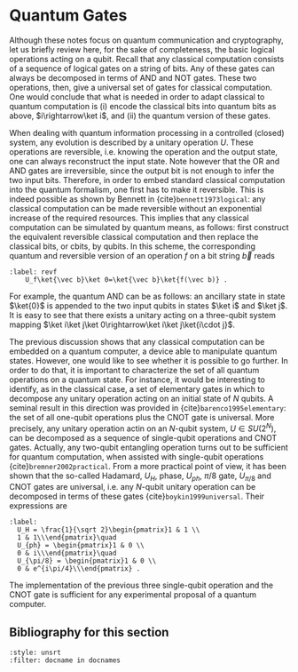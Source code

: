 # Quantum Gates

Although these notes focus on quantum communication and cryptography, let us briefly
review here, for the sake of completeness, the basic logical operations
acting on a qubit. Recall that any classical computation consists of a
sequence of logical gates on a string of bits. Any of these gates
can always be decomposed in terms of AND  and NOT gates. These two
operations, then, give a universal set of gates for classical
computation. One would conclude that what is needed in order to
adapt classical to quantum computation is (i) encode the classical
bits into quantum bits as above, $i\rightarrow\ket i$, and (ii)
the quantum version of these gates.

When dealing with quantum information processing in a controlled (closed)
system, any evolution is described by a unitary operation $U$.
These operations are reversible, i.e. knowing the operation and
the output state, one can always reconstruct the input state. Note
however that the OR and AND gates are irreversible, since the output bit
is not enough to infer the two input bits.
Therefore, in order to embed standard classical computation into the
quantum formalism, one first has to make it reversible. This is
indeed possible as shown by Bennett in {cite}`bennett1973logical`: any
classical computation can be made reversible without an
exponential increase of the required resources. This implies that
any classical computation can be simulated by quantum means, as
follows: first construct the equivalent reversible classical
computation and then replace the classical bits, or cbits, by qubits. In this scheme, the
corresponding quantum and reversible version of an operation $f$
on a bit string $\vec b$ reads

```{math}
:label: revf
    U_f\ket{\vec b}\ket 0=\ket{\vec b}\ket{f(\vec b)} .
```

For example, the quantum AND can be as follows: an ancillary state
in state $\ket{0}$ is appended to the two input qubits in states $\ket i$
and $\ket j$. It is easy to see that there exists a unitary acting
on a three-qubit system mapping $\ket i\ket j\ket 0\rightarrow\ket
i\ket j\ket{i\cdot j}$. 

<!--Luke: rather than a dot, maybe $i \text{AND} j$ would be better?) -->

The previous discussion shows that any classical computation can
be embedded on a quantum computer, a device able to manipulate
quantum states. However, one would like to see whether it is
possible to go further. In order to do that, it is important to
characterize the set of all quantum operations on a quantum state.
For instance, it would be interesting to identify, as in the
classical case, a set of elementary gates in which to decompose
any unitary operation acting on an initial state of $N$ qubits. A seminal
result in this direction was provided in {cite}`barenco1995elementary`: the set
of all one-qubit operations plus the CNOT gate is
universal. More precisely, any unitary operation actin on an $N$-qubit
system, $U\in SU(2^N)$, can be decomposed as a sequence
of single-qubit operations and CNOT gates. Actually, any two-qubit
entangling operation turns out to be sufficient for quantum
computation, when assisted with single-qubit operations
{cite}`bremner2002practical`. From a more practical point of view, it has been
shown that the so-called Hadamard, $U_H$, phase, $U_{ph}$, $\pi/8$
gate, $U_{\pi/8}$ and CNOT gates are universal, i.e. any $N$-qubit
unitary operation can be decomposed in terms of these
gates {cite}`boykin1999universal`. Their expressions are

```{math}
:label:
  U_H = \frac{1}{\sqrt 2}\begin{pmatrix}1 & 1 \\
  1 & 1\\\end{pmatrix}\quad
  U_{ph} = \begin{pmatrix}1 & 0 \\
  0 & i\\\end{pmatrix}\quad
  U_{\pi/8} = \begin{pmatrix}1 & 0 \\
  0 & e^{i\pi/4}\\\end{pmatrix} .
```

The implementation of the previous three single-qubit operation
and the CNOT gate is sufficient for any experimental proposal of a
quantum computer. 

## Bibliography for this section
```{bibliography}
:style: unsrt
:filter: docname in docnames
```


